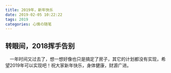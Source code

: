 ```yaml
---
title: 2019年，新年快乐
date: 2019-02-05 10:22:22
tags: 2019
categories: 心情の随笔
---
```


## 转眼间，2018挥手告别
&ensp;&ensp;一年时间又过去了，想一想好像也只是搞定了房子，其它的计划都没有实现，希望2019年可以实现吧！祝大家新年快乐，身体健康，财源广进。
